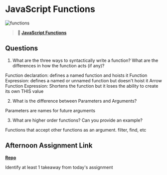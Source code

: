 # JavaScript Functions

![functions](https://bcw.blob.core.windows.net/public/img/function-anatomy.jpg)

> **📖 [JavaScript Functions](https://codeworksacademy.com/fs-student-guide/resources/wk2/02-Functions)**

## Questions

1. What are the three ways to syntactically write a function? What are the differences in how the function acts (if any)?

Function declaration: defines a named function and hoists it
Function Expression: defines a named or unnamed function but doesn't hoist it
Arrow Function Expression: Shortens the function but it loses the ability to create its own THIS value

2. What is the difference between Parameters and Arguments?

Parameters are names for future arguments

3. What are higher order functions? Can you provide an example?

Functions that accept other functions as an argument.  filter, find, etc

## Afternoon Assignment Link

**[Repo](https://andrewlarue.github.io/WarehouseManager/)**

Identify at least 1 takeaway from today's assignment
